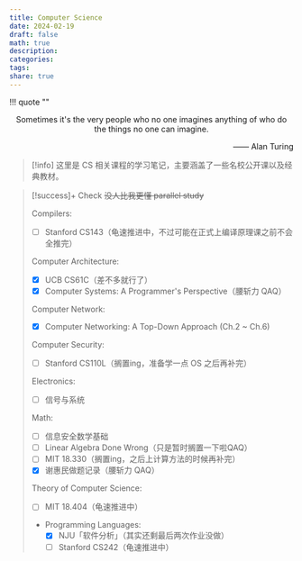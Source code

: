 ```yaml
---
title: Computer Science
date: 2024-02-19
draft: false
math: true
description: 
categories: 
tags: 
share: true
---
```



!!! quote ""
    <p align="center">
    Sometimes it's the very people who no one imagines anything of who do the things no one can imagine.
    </p>
    <p align="right">—— Alan Turing</p>

> [!info] 
> 这里是 CS 相关课程的学习笔记，主要涵盖了一些名校公开课以及经典教材。

> [!success]+ Check
> ~~没人比我更懂 parallel study~~
> 
> Compilers:
> 
> - [ ] Stanford CS143（龟速推进中，不过可能在正式上编译原理课之前不会全推完）
> 
> Computer Architecture:
> 
> - [x] UCB CS61C（差不多就行了）
> - [x] Computer Systems: A Programmer's Perspective（腰斩力 QAQ）
> 
> Computer Network:
> 
> - [x] Computer Networking: A Top-Down Approach (Ch.2 ~ Ch.6)
> 
> Computer Security:
> 
> - [ ] Stanford CS110L（搁置ing，准备学一点 OS 之后再补完）
> 
> Electronics:
> 
> - [ ] 信号与系统
> 
> Math:
> 
> - [ ] 信息安全数学基础
> - [ ] Linear Algebra Done Wrong（只是暂时搁置一下啦QAQ）
> - [ ] MIT 18.330（搁置ing，之后上计算方法的时候再补完）
> - [x] 谢惠民做题记录（腰斩力 QAQ）
> 
> Theory of Computer Science:
> 
> - [ ] MIT 18.404（龟速推进中）
> - Programming Languages:
> 	- [x] NJU「软件分析」（其实还剩最后两次作业没做）
> 	- [ ] Stanford CS242（龟速推进中）
